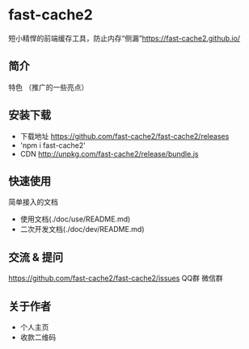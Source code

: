 # fast-cache2
短小精悍的前端缓存工具，防止内存“侧漏”https://fast-cache2.github.io/

## 简介
特色 （推广的一些亮点）

## 安装下载
- 下载地址 https://github.com/fast-cache2/fast-cache2/releases
- 'npm i fast-cache2'
- CDN http://unpkg.com/fast-cache2/release/bundle.js

## 快速使用
简单接入的文档

- 使用文档(./doc/use/README.md)
- 二次开发文档(./doc/dev/README.md)

## 交流 & 提问
https://github.com/fast-cache2/fast-cache2/issues
QQ群 微信群
## 关于作者
- 个人主页
- 收款二维码